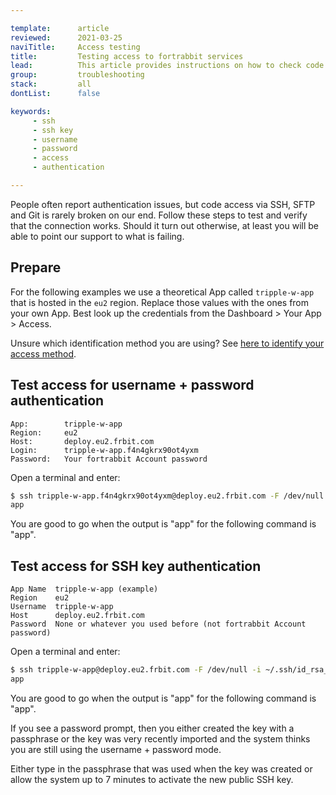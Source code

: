 ```yaml
---

template:      article
reviewed:      2021-03-25
naviTitle:     Access testing
title:         Testing access to fortrabbit services
lead:          This article provides instructions on how to check code access for username + password and SSH key authentication from the terminal using sftp and ssh.
group:         troubleshooting
stack:         all
dontList:      false

keywords:
     - ssh
     - ssh key
     - username
     - password
     - access
     - authentication

---
```



People often report authentication issues, but code access via SSH, SFTP and Git is rarely broken on our end. Follow these steps to test and verify that the connection works. Should it turn out otherwise, at least you will be able to point our support to what is failing.


## Prepare

For the following examples we use a theoretical App called `tripple-w-app` that is hosted in the `eu2` region. Replace those values with the ones from your own App. Best look up the credentials from the Dashboard > Your App > Access.

Unsure which identification method you are using? See [here to identify your access method](access-methods#toc-identify-your-current-access-method).


## Test access for username + password authentication

```nohighlight
App:        tripple-w-app
Region:     eu2
Host:       deploy.eu2.frbit.com
Login:      tripple-w-app.f4n4gkrx90ot4yxm
Password:   Your fortrabbit Account password
```

Open a terminal and enter:

```bash
$ ssh tripple-w-app.f4n4gkrx90ot4yxm@deploy.eu2.frbit.com -F /dev/null -i ~/.ssh/id_rsa_fortrabbit whoami
app
```

You are good to go when the output is "app" for the following command is "app".



## Test access for SSH key authentication

```nohighlight
App Name  tripple-w-app (example)
Region    eu2
Username  tripple-w-app
Host      deploy.eu2.frbit.com
Password  None or whatever you used before (not fortrabbit Account password)
```

Open a terminal and enter:

```bash
$ ssh tripple-w-app@deploy.eu2.frbit.com -F /dev/null -i ~/.ssh/id_rsa_fortrabbit whoami
app
```

You are good to go when the output is "app" for the following command is "app".

If you see a password prompt, then you either created the key with a passphrase or the key was very recently imported and the system thinks you are still using the username + password mode.

Either type in the passphrase that was used when the key was created or allow the system up to 7 minutes to activate the new public SSH key.
